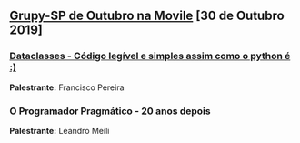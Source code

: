 ## [Grupy-SP de Outubro na Movile][0] [30 de Outubro 2019]

### [Dataclasses - Código legível e simples assim como o python é :)][1]

**Palestrante:** Francisco Pereira

### O Programador Pragmático - 20 anos depois

**Palestrante:** Leandro Meili




[0]: https://www.meetup.com/pt-BR/Grupy-SP/events/265667993/
[1]: https://docs.google.com/presentation/d/1LcYA_WtXtYuHP_0Zfr4mPFhYx14xkAOjn9O_hYE_Udo/edit#slide=id.p4
